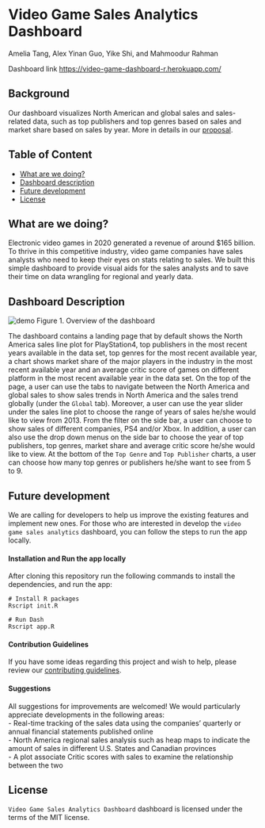 Video Game Sales Analytics Dashboard
================
Amelia Tang, Alex Yinan Guo, Yike Shi, and Mahmoodur Rahman

Dashboard link https://video-game-dashboard-r.herokuapp.com/

## Background

Our dashboard visualizes North American and global sales and
sales-related data, such as top publishers and top genres based on sales
and market share based on sales by year. More in details in our
[proposal](https://github.com/UBC-MDS/video_game_sales_dashboard_R/blob/main/doc/proposal.md).

## Table of Content

-   [What are we doing?](#what-are-we-doing)
-   [Dashboard description](#dashboard-description)
-   [Future development](#future-development)
-   [License](#license)

## What are we doing?

Electronic video games in 2020 generated a revenue of around $165
billion. To thrive in this competitive industry, video game companies
have sales analysts who need to keep their eyes on stats relating to
sales. We built this simple dashboard to provide visual aids for the
sales analysts and to save their time on data wrangling for regional and
yearly data.

## Dashboard Description

![demo](./fig/demo.gif) Figure 1. Overview of the dashboard
</p>

The dashboard contains a landing page that by default shows the North
America sales line plot for PlayStation4, top publishers in the most
recent years available in the data set, top genres for the most recent
available year, a chart shows market share of the major players in the
industry in the most recent available year and an average critic score
of games on different platform in the most recent available year in the
data set. On the top of the page, a user can use the tabs to navigate
between the North America and global sales to show sales trends in North
America and the sales trend globally (under the `Global` tab). Moreover,
a user can use the year slider under the sales line plot to choose the
range of years of sales he/she would like to view from 2013. From the
filter on the side bar, a user can choose to show sales of different
companies, PS4 and/or Xbox. In addition, a user can also use the drop
down menus on the side bar to choose the year of top publishers, top
genres, market share and average critic score he/she would like to view.
At the bottom of the `Top Genre` and `Top Publisher` charts, a user can
choose how many top genres or publishers he/she want to see from 5 to 9.

## Future development

We are calling for developers to help us improve the existing features
and implement new ones. For those who are interested in develop the
`video game sales analytics` dashboard, you can follow the steps to run
the app locally.

#### Installation and Run the app locally

After cloning this repository run the following commands to install the dependencies, and run the app:

    # Install R packages 
    Rscript init.R
    
    # Run Dash
    Rscript app.R

#### Contribution Guidelines

If you have some ideas regarding this project and wish to help, please
review our [contributing guidelines](CONTRIBUTING.md).

#### Suggestions

All suggestions for improvements are welcomed! We would particularly
appreciate developments in the following areas: <br>- Real-time tracking
of the sales data using the companies’ quarterly or annual financial
statements published online <br>- North America regional sales analysis
such as heap maps to indicate the amount of sales in different U.S.
States and Canadian provinces <br>- A plot associate Critic scores with
sales to examine the relationship between the two

## License

`Video Game Sales Analytics Dashboard` dashboard is licensed under the
terms of the MIT license.
